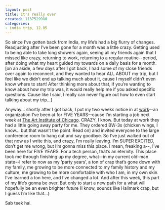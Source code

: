 ```yaml
---
layout: post
title: It's really over
created: 1137529980
categories:
- india trip, 12.05
---
```

So since I’ve gotten back from India, my life’s had a big flurry of changes. Readjusting after I’ve been gone for a month was a little crazy. Getting used to being able to take long showers again, seeing all my friends again that I missed like crazy, returning to work, returning to a regular routine--period, after doing what my heart guided my towards on a daily basis for a month. [on an aside, a few days after I got back, I had some of my close friends over again to reconnect, and they wanted to hear ALL ABOUT my trip, but I feel like we didn’t end up talking much about it, cause I myself didn’t even know where to start! After thinking more about that, if you’re wanting to know about how my trip was, it would really help me if you asked specific questions. Cause like I said, I really can never figure out how to even start talking about my trip...]

Anyway... shortly after I got back, I put my two weeks notice in at [work](http://www.global-com.com/)--an organization I’ve been at for FIVE YEARS--cause I’m starting a job next week at [The Art Institute of Chicago](http://www.artic.edu/). CRAZY, I know. But today at work they had a little going away party for me. They ordered BW-3s (chicken wings, I know... but that wasn’t the point. Read on) and invited everyone to the large conference room to hang out and say goodbye. So I’ve just walked out of that now as I write this, and crazy, I’m really leaving. I’m SUPER EXCITED, don’t get me wrong, but I’m gonna miss this place. I mean, freaking a--, I’ve been here for FIVE YEARS. For a tech person, that’s an eternity. This place took me through finishing up my degree, what--in my current old-man state--I refer to now as my ‘party years’, a ton of crap that’s gone down with my family, me growing to be more connected to my family history and my culture, me growing to be more comfortable with who I am, in my own skin. I’ve learned a ton here, and I’ve changed a lot. And after this week, this part of my life’s gonna be over. But only to start a new path for a what will hopefully be an even brighter future (I know, sounds like Hallmark crap, but I guess I’m like that...)

Sab teek hai.
